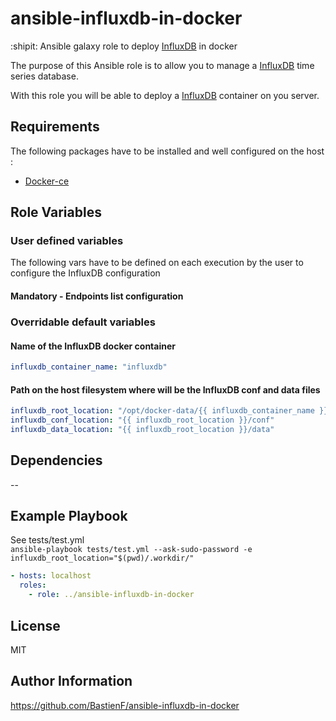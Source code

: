 ansible-influxdb-in-docker
=========
:shipit: Ansible galaxy role to deploy [InfluxDB](https://www.influxdata.com/) in docker

The purpose of this Ansible role is to allow you to manage a
[InfluxDB](https://www.influxdata.com/) time series database.

With this role you will be able to deploy a [InfluxDB](https://www.influxdata.com/) container on you server.


Requirements
------------

The following packages have to be installed and well configured on the host :
- [Docker-ce](https://docs.docker.com/engine/installation/)

Role Variables
--------------

### User defined variables
The following vars have to be defined on each execution by the user to configure the InfluxDB configuration

#### Mandatory - Endpoints list configuration

### Overridable default variables
#### Name of the InfluxDB docker container
```yaml
influxdb_container_name: "influxdb"
```

#### Path on the host filesystem where will be the InfluxDB conf and data files
```yaml
influxdb_root_location: "/opt/docker-data/{{ influxdb_container_name }}"
influxdb_conf_location: "{{ influxdb_root_location }}/conf"
influxdb_data_location: "{{ influxdb_root_location }}/data"
```

Dependencies
------------

--

Example Playbook
----------------

See tests/test.yml  
`ansible-playbook tests/test.yml --ask-sudo-password -e influxdb_root_location="$(pwd)/.workdir/"`
```yaml
- hosts: localhost
  roles:
    - role: ../ansible-influxdb-in-docker
```
License
-------

MIT

Author Information
------------------

https://github.com/BastienF/ansible-influxdb-in-docker
